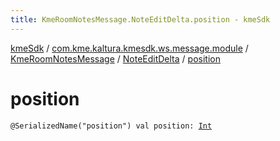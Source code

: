 ```yaml
---
title: KmeRoomNotesMessage.NoteEditDelta.position - kmeSdk
---
```


[kmeSdk](../../../index.html) / [com.kme.kaltura.kmesdk.ws.message.module](../../index.html) / [KmeRoomNotesMessage](../index.html) / [NoteEditDelta](index.html) / [position](./position.html)

# position

`@SerializedName("position") val position: `[`Int`](https://kotlinlang.org/api/latest/jvm/stdlib/kotlin/-int/index.html)